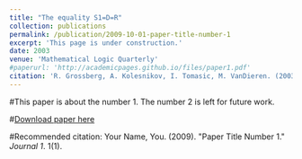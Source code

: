 ```yaml
---
title: "The equality S1=D=R"
collection: publications
permalink: /publication/2009-10-01-paper-title-number-1
excerpt: 'This page is under construction.'
date: 2003
venue: 'Mathematical Logic Quarterly'
#paperurl: 'http://academicpages.github.io/files/paper1.pdf'
citation: 'R. Grossberg, A. Kolesnikov, I. Tomasic, M. VanDieren. (2003). &quot;The equality S1=D=R.&quot; <i>Mathematical Logic Quarterly</i>. <b>49</b> 115--128.'
---
```

#This paper is about the number 1. The number 2 is left for future work.

#[Download paper here](http://academicpages.github.io/files/paper1.pdf)

#Recommended citation: Your Name, You. (2009). "Paper Title Number 1." <i>Journal 1</i>. 1(1).